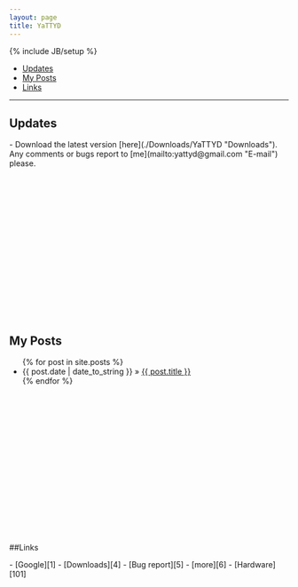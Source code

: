 ```yaml
---
layout: page
title: YaTTYD
---
```

{% include JB/setup %}

+ [Updates](#updates) 
+ [My Posts](#posts)
+ [Links](#links)

----------------------------------

## Updates 
<p id="updates"></p>
- Download the latest version [here](./Downloads/YaTTYD "Downloads"). Any comments or bugs report to [me](mailto:yattyd@gmail.com "E-mail") please.

<br/><br/><br/><br/><br/><br/><br/><br/><br/><br/><br/><br/><br/><br/><br/>

## My Posts 
<p id="posts"></p>

<ul class="posts">
  {% for post in site.posts %}
    <li><span>{{ post.date | date_to_string }}</span> &raquo; <a href="{{ BASE_PATH }}{{ post.url }}">{{ post.title }}</a></li>
  {% endfor %}
</ul>

<br/><br/><br/><br/><br/><br/><br/><br/><br/><br/><br/><br/><br/><br/><br/>

##Links 
<p id="links"></p>
- [Google][1]
- [Downloads][4]
- [Bug report][5]
- [more][6]
- [Hardware][101]

  [101]: ./links/hardware "hardware links"
  [1]: http://google.com/        "Google"
  [4]: ./Downloads/YaTTYD        "Downloads"
  [5]: mailto:yattyd@gmail.com   "E-mail"
  [6]: ./links "more links"
  
<br/><br/><br/><br/><br/><br/><br/><br/><br/><br/><br/><br/><br/><br/><br/>
  
<!-- BEGIN: Powered by Supercounters.com -->
<script type="text/javascript" src="http://widget.supercounters.com/texthit.js"></script>
<script type="text/javascript">var sc_texthit_var = sc_texthit_var || [];sc_text_hit(548097,"","000000");</script>

<!-- END: Powered by Supercounters.com -->
<!-- END: Powered by Supercounters.com -->
